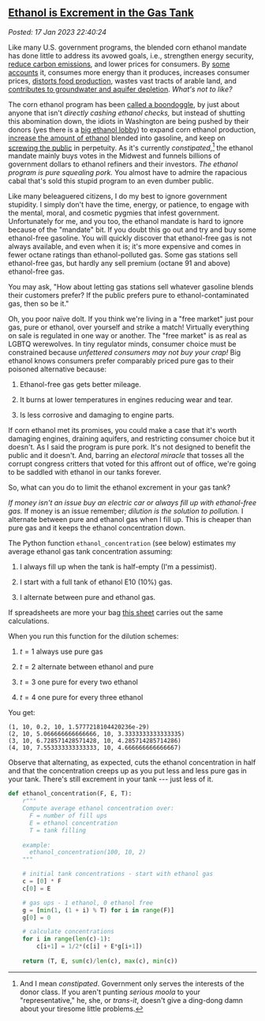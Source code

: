 
[Ethanol is Excrement in the Gas Tank](https://analyzethedatanotthedrivel.org/2023/01/17/ethanol-is-excrement-in-the-gas-tank/) 
----------------------------------------------------------------------------------------------------------------------------------

*Posted: 17 Jan 2023 22:40:24*

Like many U.S. government programs, the blended corn ethanol mandate has
done little to address its avowed goals, i.e., strengthen energy
security, [reduce carbon
emissions](https://www.factcheck.org/2015/11/ethanol-higher-emissions-or-lower/),
and lower prices for consumers. By [some
accounts](http://large.stanford.edu/courses/2011/ph240/sojka2/) it,
consumes more energy than it produces, increases consumer prices,
[distorts food
production](https://www.ucsusa.org/resources/land-use-changes-and-biofuels),
wastes vast tracts of arable land, and [contributes to groundwater and
aquifer
depletion](https://news.climate.columbia.edu/2011/03/21/ethanol%E2%80%99s-impacts-on-our-water-resources/).
*What's not to like?*

The corn ethanol program has been [called a
boondoggle](https://the-pipeline.org/the-great-ethanol-boondoggle/), by
just about anyone that isn't *directly cashing ethanol checks,* but
instead of shutting this abomination down, the idiots in Washington are
being pushed by their donors (yes there is a [big ethanol
lobby](https://www.bloomberg.com/news/articles/2021-11-16/ethanol-lobby-to-white-house-blend-rule-rollback-would-backfire#xj4y7vzkg))
to expand corn ethanol production, [increase the amount of
ethanol](https://www.popularmechanics.com/cars/hybrid-electric/a11687/four-things-to-know-about-e15-15096134/)
blended into gasoline, and keep on [screwing the
public](https://www.forbes.com/sites/dianafurchtgott-roth/2022/12/02/higher-ethanol-mandates-are-a-lose-lose-for-americans/?sh=331fc2e05c8d)
in perpetuity. As it's currently *constipated*,[^7742x1] the ethanol mandate
mainly buys votes in the Midwest and funnels billions of government
dollars to ethanol refiners and their investors. *The ethanol program is
pure squealing pork.* You almost have to admire the rapacious cabal
that's sold this stupid program to an even dumber public.

Like many beleaguered citizens, I do my best to ignore government
stupidity. I simply don't have the time, energy, or patience, to engage
with the mental, moral, and cosmetic pygmies that infest government.
Unfortunately for me, and you too, the ethanol mandate is hard to ignore
because of the "mandate" bit. If you doubt this go out and try and buy
some ethanol-free gasoline. You will quickly discover that ethanol-free
gas is not always available, and even when it is; it's more expensive
and comes in fewer octane ratings than ethanol-polluted gas. Some gas
stations sell ethanol-free gas, but hardly any sell premium
(octane 91 and above) ethanol-free gas.

You may ask, "How about letting gas stations sell whatever gasoline
blends their customers prefer? If the public prefers pure to
ethanol-contaminated gas, then so be it."

Oh, you poor naïve dolt. If you think we're living in a "free market"
just pour gas, pure or ethanol, over yourself and strike a match!
Virtually everything on sale is regulated in one way or another. The
"free market" is as real as LGBTQ werewolves. In tiny regulator minds,
consumer choice must be constrained because *unfettered consumers may
not buy your crap!* Big ethanol knows consumers prefer comparably priced
pure gas to their poisoned alternative because:

1.  Ethanol-free gas gets better mileage.

2.  It burns at lower temperatures in engines reducing wear and tear.

3.  Is less corrosive and damaging to engine parts.

If corn ethanol met its promises, you could make a case that it's worth
damaging engines, draining aquifers, and restricting consumer choice but
it doesn't. As I said the program is pure pork. It's not designed to
benefit the public and it doesn't. And, barring an *electoral miracle*
that tosses all the corrupt congress critters that voted for this
affront out of office, we're going to be saddled with ethanol in our
tanks forever.

So, what can you do to limit the ethanol excrement in your gas tank?

*If money isn't an issue buy an electric car or always fill up with
ethanol-free gas.* If money is an issue remember; *dilution is the
solution to pollution.* I alternate between pure and ethanol gas when I
fill up. This is cheaper than pure gas and it keeps the ethanol
concentration down.

The Python function `ethanol_concentration` (see below) estimates
my average ethanol gas tank concentration assuming:

1.  I always fill up when the tank is half-empty (I'm a pessimist).

2.  I start with a full tank of ethanol E10 (10%) gas.

3.  I alternate between pure and ethanol gas.

If spreadsheets are more your bag [this
sheet](https://bakerjd99.files.wordpress.com/2023/01/eigt.xlsx) carries
out the same calculations.

When you run this function for the dilution schemes:

1.  $t = 1$ always use pure gas

2.  $t = 2$ alternate between ethanol and pure

3.  $t = 3$ one pure for every two ethanol

4.  $t = 4$ one pure for every three ethanol

You get:

    (1, 10, 0.2, 10, 1.5777218104420236e-29)
    (2, 10, 5.066666666666666, 10, 3.3333333333333335)
    (3, 10, 6.728571428571428, 10, 4.285714285714286)
    (4, 10, 7.553333333333333, 10, 4.666666666666667)

Observe that alternating, as expected, cuts the ethanol concentration in
half and that the concentration creeps up as you put less and less pure
gas in your tank. There's still excrement in your tank --- just less of
it.

```python
def ethanol_concentration(F, E, T):
    r"""
    Compute average ethanol concentration over:
      F = number of fill ups
      E = ethanol concentration
      T = tank filling 
      
    example:
      ethanol_concentration(100, 10, 2)
    """

    # initial tank concentrations - start with ethanol gas
    c = [0] * F
    c[0] = E

    # gas ups - 1 ethanol, 0 ethanol free
    g = [min(1, (1 + i) % T) for i in range(F)] 
    g[0] = 0

    # calculate concentrations
    for i in range(len(c)-1):
        c[i+1] = 1/2*(c[i] + E*g[i+1])
        
    return (T, E, sum(c)/len(c), max(c), min(c))
```

[^7742x1]: And I mean *constipated*. Government only serves the interests of
    the donor class. If you aren't punting *serious moola* to your
    "representative," he, she, or *trans-it*, doesn't give a ding-dong
    damn about your tiresome little problems.
